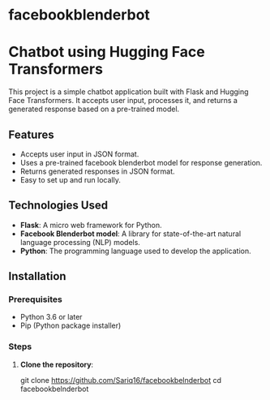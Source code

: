 ﻿# facebookblenderbot

 # Chatbot using Hugging Face Transformers

This project is a simple chatbot application built with Flask and Hugging Face Transformers. It accepts user input, processes it, and returns a generated response based on a pre-trained model.

## Features

- Accepts user input in JSON format.
- Uses a pre-trained facebook blenderbot model for response generation.
- Returns generated responses in JSON format.
- Easy to set up and run locally.

## Technologies Used

- **Flask**: A micro web framework for Python.
- **Facebook Blenderbot model**: A library for state-of-the-art natural language processing (NLP) models.
- **Python**: The programming language used to develop the application.

## Installation

### Prerequisites

- Python 3.6 or later
- Pip (Python package installer)

### Steps

1. **Clone the repository**:

   git clone https://github.com/Sariq16/facebookbelnderbot
   cd facebookbelnderbot

